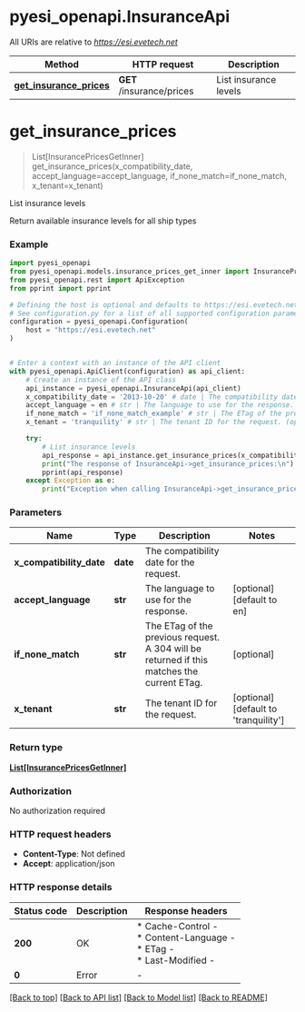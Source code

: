 # pyesi_openapi.InsuranceApi

All URIs are relative to *https://esi.evetech.net*

Method | HTTP request | Description
------------- | ------------- | -------------
[**get_insurance_prices**](InsuranceApi.md#get_insurance_prices) | **GET** /insurance/prices | List insurance levels


# **get_insurance_prices**
> List[InsurancePricesGetInner] get_insurance_prices(x_compatibility_date, accept_language=accept_language, if_none_match=if_none_match, x_tenant=x_tenant)

List insurance levels

Return available insurance levels for all ship types

### Example


```python
import pyesi_openapi
from pyesi_openapi.models.insurance_prices_get_inner import InsurancePricesGetInner
from pyesi_openapi.rest import ApiException
from pprint import pprint

# Defining the host is optional and defaults to https://esi.evetech.net
# See configuration.py for a list of all supported configuration parameters.
configuration = pyesi_openapi.Configuration(
    host = "https://esi.evetech.net"
)


# Enter a context with an instance of the API client
with pyesi_openapi.ApiClient(configuration) as api_client:
    # Create an instance of the API class
    api_instance = pyesi_openapi.InsuranceApi(api_client)
    x_compatibility_date = '2013-10-20' # date | The compatibility date for the request.
    accept_language = en # str | The language to use for the response. (optional) (default to en)
    if_none_match = 'if_none_match_example' # str | The ETag of the previous request. A 304 will be returned if this matches the current ETag. (optional)
    x_tenant = 'tranquility' # str | The tenant ID for the request. (optional) (default to 'tranquility')

    try:
        # List insurance levels
        api_response = api_instance.get_insurance_prices(x_compatibility_date, accept_language=accept_language, if_none_match=if_none_match, x_tenant=x_tenant)
        print("The response of InsuranceApi->get_insurance_prices:\n")
        pprint(api_response)
    except Exception as e:
        print("Exception when calling InsuranceApi->get_insurance_prices: %s\n" % e)
```



### Parameters


Name | Type | Description  | Notes
------------- | ------------- | ------------- | -------------
 **x_compatibility_date** | **date**| The compatibility date for the request. | 
 **accept_language** | **str**| The language to use for the response. | [optional] [default to en]
 **if_none_match** | **str**| The ETag of the previous request. A 304 will be returned if this matches the current ETag. | [optional] 
 **x_tenant** | **str**| The tenant ID for the request. | [optional] [default to &#39;tranquility&#39;]

### Return type

[**List[InsurancePricesGetInner]**](InsurancePricesGetInner.md)

### Authorization

No authorization required

### HTTP request headers

 - **Content-Type**: Not defined
 - **Accept**: application/json

### HTTP response details

| Status code | Description | Response headers |
|-------------|-------------|------------------|
**200** | OK |  * Cache-Control -  <br>  * Content-Language -  <br>  * ETag -  <br>  * Last-Modified -  <br>  |
**0** | Error |  -  |

[[Back to top]](#) [[Back to API list]](../README.md#documentation-for-api-endpoints) [[Back to Model list]](../README.md#documentation-for-models) [[Back to README]](../README.md)


